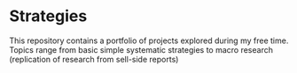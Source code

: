 # Strategies

This repository contains a portfolio of projects explored during my free time. Topics range from basic simple systematic strategies to macro research (replication of research from sell-side reports)
